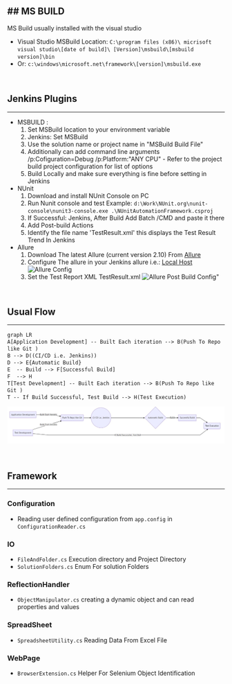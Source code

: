 ﻿﻿﻿﻿﻿﻿﻿﻿﻿﻿## MS BUILD
---
MS Build usually installed with the visual studio

 - Visual Studio MSBuild Location:   `C:\program files (x86)\ micrisoft visual studio\[date of build]\ [Version]\msbuild\[msbuild version]\bin`
 - Or: `c:\windows\microsoft.net\framework\[version]\msbuild.exe`

&nbsp;

## Jenkins Plugins
---
- MSBUILD : 
  1. Set MSBuild location to your environment variable
  2. Jenkins: Set MSBuild
  3. Use the solution name or project name in "MSBuild Build File"
  4. Additionally can add command line arguments  /p:Cofiguration=Debug /p:Platform:"ANY CPU" - Refer to the project build project configuration for list of options
  5. Build Locally and make  sure everything is fine before setting in Jenkins 
- NUnit
  1. Download and install NUnit Console on PC
  2. Run Nunit console and test 
  Example: `d:\Work\NUnit.org\nunit-console\nunit3-console.exe .\NUnitAutomationFramework.csproj`
  3. If Successful: Jenkins, After Build Add Batch /CMD and paste it there
  4. Add Post-build Actions
  5. Identify the file name 'TestResult.xml' this displays the Test Result Trend In Jenkins 
- Allure
  1. Download The latest Allure (current version 2.10) From [Allure](https://github.com/allure-framework/allure2/releases/)
  2. Configure The allure in your Jenkins allure i.e.: [Local Host](http://localhost:8080/configureTools/)
  ![Allure Config](/Documentation/AllureConfig.jpg)
  3. Set the Test Report XML TestResult.xml
  ![Allure Post Build Config"](/Documentation/allurepostbuild.jpg)

&nbsp;

## Usual Flow
---
```mermaid
graph LR
A[Application Development] -- Built Each iteration --> B(Push To Repo like Git )
B --> D((CI/CD i.e. Jenkins))
D --> E{Automatic Build}
E  -- Build --> F[Successful Build]
F  --> H
T[Test Development] -- Built Each iteration --> B(Push To Repo like Git )
T -- If Build Successful, Test Build --> H(Test Execution)
```

![WorkFlow](/Documentation/flowchart.jpg)

&nbsp;

## Framework
---

### Configuration

 - Reading user defined configuration from `app.config` in `ConfigurationReader.cs` 

### IO
 - `FileAndFolder.cs` Execution directory and Project Directory
 - `SolutionFolders.cs` Enum For solution Folders

### ReflectionHandler
 -  `ObjectManipulator.cs` creating a dynamic object and can read properties and values

### SpreadSheet
- `SpreadsheetUtility.cs` Reading Data From Excel File

### WebPage
- `BrowserExtension.cs` Helper For Selenium Object Identification